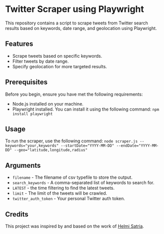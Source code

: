 # Twitter Scraper using Playwright
This repository contains a script to scrape tweets from Twitter search results based on keywords, date range, and geolocation using Playwright.

## Features
- Scrape tweets based on specific keywords.
- Filter tweets by date range.
- Specify geolocation for more targeted results.

## Prerequisites
Before you begin, ensure you have met the following requirements:
- Node.js installed on your machine.
- Playwright installed. You can install it using the following command:
  `npm install playwright`

## Usage
To run the scraper, use the following command:
`node scraper.js --keywords="your,keywords" --startDate="YYYY-MM-DD" --endDate="YYYY-MM-DD" --geo="latitude,longitude,radius"`

## Arguments
- `filename` - The filename of csv typefile to store the output.
- `search_keywords` - A comma-separated list of keywords to search for.
- `LATEST` - the time filtering to find the latest tweets.
- `limit` - The limit of the tweets will be crawled.
- `twitter_auth_token` - Your personal Twitter auth token.

## Credits
This project was inspired by and based on the work of [Helmi Satria](https://github.com/helmisatria).
